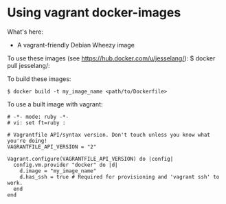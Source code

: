 Using vagrant docker-images
=============

What's here:
* A vagrant-friendly Debian Wheezy image

To use these images (see https://hub.docker.com/u/jesselang/):
    $ docker pull jesselang/<image-name>:<tag>

To build these images:

    $ docker build -t my_image_name <path/to/Dockerfile>

To use a built image with vagrant:

    # -*- mode: ruby -*-
    # vi: set ft=ruby :

    # Vagrantfile API/syntax version. Don't touch unless you know what you're doing!
    VAGRANTFILE_API_VERSION = "2"

    Vagrant.configure(VAGRANTFILE_API_VERSION) do |config|
      config.vm.provider "docker" do |d|
        d.image = "my_image_name"
        d.has_ssh = true # Required for provisioning and 'vagrant ssh' to work.
      end
    end

